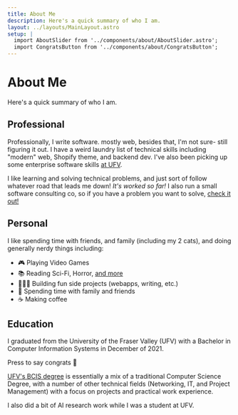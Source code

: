 ```yaml
---
title: About Me
description: Here's a quick summary of who I am.
layout: ../layouts/MainLayout.astro
setup: |
  import AboutSlider from '../components/about/AboutSlider.astro';
  import CongratsButton from '../components/about/CongratsButton';
---
```


# About Me

Here's a quick summary of who I am.

<AboutSlider />

## Professional

Professionally, I write software. mostly web, besides that, I'm not sure- still figuring it out.
I have a weird laundry list of technical skills including "modern" web, Shopify theme, and backend dev. I've also
been picking up some enterprise software skills [at UFV](/posts/new-job-at-ufv/).

I like learning and solving technical problems, and just sort of follow whatever road that leads me down! _It's worked so far!_
I also run a small software consulting co, so if you have a problem you want to solve, [check it out!](https://tinybox.dev)

## Personal

I like spending time with friends, and family (including my 2 cats), and doing generally nerdy things including:

- 🎮 Playing Video Games
- 📚 Reading Sci-Fi, Horror, [and more](https://www.goodreads.com/user/show/141327631-mykal-machon)
- 👩🏻‍💻 Building fun side projects (webapps, writing, etc.)
- 🍻 Spending time with family and friends
- ☕ Making coffee

## Education

I graduated from the University of the Fraser Valley (UFV) with a Bachelor in Computer Information Systems in December of 2021.

<CongratsButton client:idle>Press to say congrats 🎉</CongratsButton>

[UFV's BCIS degree](https://www.ufv.ca/computing/) is essentially a mix of a traditional Computer Science Degree,
with a number of other technical fields (Networking, IT, and Project Management) with a focus on projects and
practical work experience.

I also did a bit of AI research work while I was a student at UFV.
